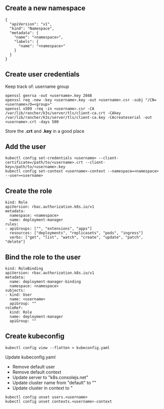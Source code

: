
## Create a new namespace

```
{
  "apiVersion": "v1",
  "kind": "Namespace",
  "metadata": {
    "name": "<namespace>",
    "labels": {
      "name": "<namespace>"
    }
  }
}
```

## Create user credentials
Keep track of:
username
group

```
openssl genrsa -out <username>.key 2048
openssl req -new -key <username>.key -out <username>.csr -subj "/CN=<username>/O=<group>"
openssl x509 -req -in <username>.csr -CA /var/lib/rancher/k3s/server/tls/client-ca.crt -CAkey /var/lib/rancher/k3s/server/tls/client-ca.key -CAcreateserial -out <username>.crt -days 500
```

Store the **<username>.crt** and **<username>.key** in a good place

## Add the user

```
kubectl config set-credentials <username> --client-certificate=/path/to/<username>.crt --client-key=/path/to/<username>.key
kubectl config set-context <username>-context --namespace=<namespace> --user=<username>
```

## Create the role

```
kind: Role
apiVersion: rbac.authorization.k8s.io/v1
metadata:
  namespace: <namespace>
  name: deployment-manager
rules:
- apiGroups: ["", "extensions", "apps"]
  resources: ["deployments", "replicasets", "pods", "ingress"]
  verbs: ["get", "list", "watch", "create", "update", "patch", "delete"]
```

## Bind the role to the user

```
kind: RoleBinding
apiVersion: rbac.authorization.k8s.io/v1
metadata:
  name: deployment-manager-binding
  namespace: <namespace>
subjects:
- kind: User
  name: <username>
  apiGroup: ""
roleRef:
  kind: Role
  name: deployment-manager
  apiGroup: ""
```

## Create kubeconfig

```
kubectl config view --flatten > kubeconfig.yaml
```

Update kubeconfig.yaml
- Remove default user
- Remove default context
- Update server to "k8s.consolejs.net"
- Update cluster name from "default" to "<cluster-name>"
- Update cluster in context to "<cluster-name>

```
kubectl config unset users.<username>
kubectl config unset contexts.<username>-context
```
